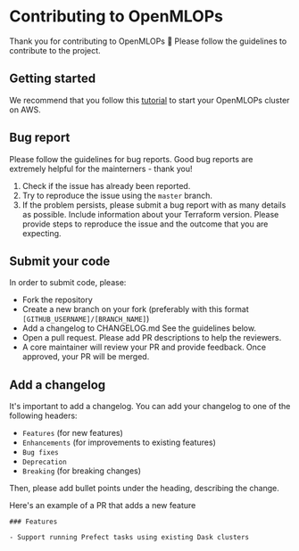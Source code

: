 # Contributing to OpenMLOPs

Thank you for contributing to OpenMLOPs 🎉 Please follow the guidelines to contribute to the project.

## Getting started

We recommend that you follow this [tutorial](https://github.com/datarevenue-berlin/OpenMLOps/blob/master/tutorials/set-up-open-source-production-mlops-architecture-aws.md) to start your OpenMLOPs cluster on AWS. 

## Bug report

Please follow the guidelines for bug reports. Good bug reports are extremely 
helpful for the mainterners - thank you!

1. Check if the issue has already been reported.
2. Try to reproduce the issue using the `master` branch.
3. If the problem persists, please submit a bug report with as many details as possible. Include information about your Terraform version. Please provide steps to reproduce the issue and the outcome that you  are expecting. 

## Submit your code

In order to submit code, please:
- Fork the repository
- Create a new branch on your fork (preferably with this format `[GITHUB_USERNAME]/[BRANCH_NAME]`)
- Add a changelog to CHANGELOG.md See the guidelines below.
- Open a pull request. Please add PR descriptions to help the reviewers.
- A core maintainer will review your PR and provide feedback. Once approved, your PR will be merged.

## Add a changelog

It's important to add a changelog. You can add your changelog to one of the following headers:
- `Features` (for new features)
- `Enhancements` (for improvements to existing features)
- `Bug fixes`
- `Deprecation`
- `Breaking` (for breaking changes)

Then, please add bullet points under the heading, describing the change.

Here's an example of a PR that adds a new feature

```
### Features

- Support running Prefect tasks using existing Dask clusters
```
